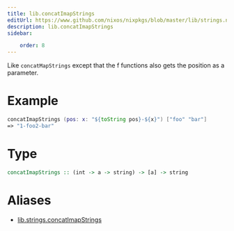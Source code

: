 ```yaml
---
title: lib.concatImapStrings
editUrl: https://www.github.com/nixos/nixpkgs/blob/master/lib/strings.nix#L97C23
description: lib.concatImapStrings
sidebar:

    order: 8
---
```


Like `concatMapStrings` except that the f functions also gets the
position as a parameter.

# Example

```nix
concatImapStrings (pos: x: "${toString pos}-${x}") ["foo" "bar"]
=> "1-foo2-bar"
```

# Type

```haskell
concatImapStrings :: (int -> a -> string) -> [a] -> string
```


# Aliases

- [lib.strings.concatImapStrings](/nix-doc-comments/reference/lib/strings/lib-strings-concatImapStrings)


